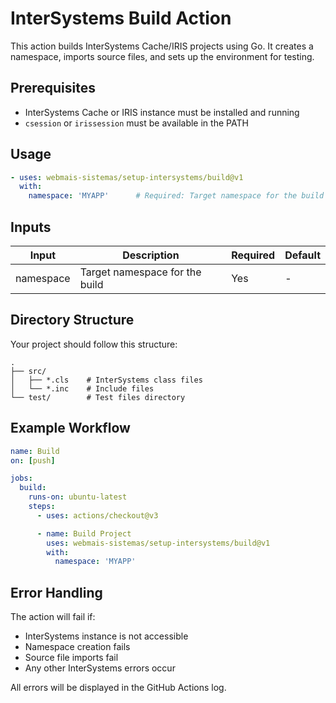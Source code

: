 # InterSystems Build Action

This action builds InterSystems Cache/IRIS projects using Go. It creates a namespace, imports source files, and sets up the environment for testing.

## Prerequisites

- InterSystems Cache or IRIS instance must be installed and running
- `csession` or `irissession` must be available in the PATH

## Usage

```yaml
- uses: webmais-sistemas/setup-intersystems/build@v1
  with:
    namespace: 'MYAPP'      # Required: Target namespace for the build

```

## Inputs

| Input | Description | Required | Default |
|-------|-------------|----------|---------|
| namespace | Target namespace for the build | Yes | - |


## Directory Structure

Your project should follow this structure:
```
.
├── src/
│   ├── *.cls    # InterSystems class files
│   └── *.inc    # Include files
└── test/        # Test files directory
```

## Example Workflow

```yaml
name: Build
on: [push]

jobs:
  build:
    runs-on: ubuntu-latest
    steps:
      - uses: actions/checkout@v3

      - name: Build Project
        uses: webmais-sistemas/setup-intersystems/build@v1
        with:
          namespace: 'MYAPP'
```

## Error Handling

The action will fail if:
- InterSystems instance is not accessible
- Namespace creation fails
- Source file imports fail
- Any other InterSystems errors occur

All errors will be displayed in the GitHub Actions log.
